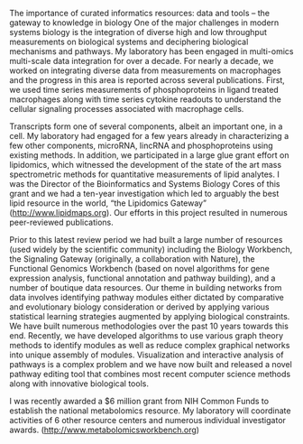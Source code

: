 The importance of curated informatics resources: data and tools – the gateway to knowledge in biology
One of the major challenges in modern systems biology is the integration of diverse high and low throughput measurements on biological systems and deciphering biological mechanisms and pathways. My laboratory has been engaged in multi-omics multi-scale data integration for over a decade. For nearly a decade, we worked on integrating diverse data from measurements on macrophages and the progress in this area is reported across several publications. First, we used time series measurements of phosphoproteins in ligand treated macrophages along with time series cytokine readouts to understand the cellular signaling processes associated with macrophage cells. 

Transcripts form one of several components, albeit an important one, in a cell. My laboratory had engaged for a few years already in characterizing a few other components, microRNA, lincRNA and phosphoproteins using existing methods. In addition, we participated in a large glue grant effort on lipidomics, which witnessed the development of the state of the art mass spectrometric methods for quantitative measurements of lipid analytes. I was the Director of the Bioinformatics and Systems Biology Cores of this grant and we had a ten-year investigation which led to arguably the best lipid resource in the world, “the Lipidomics Gateway” (http://www.lipidmaps.org). Our efforts in this project resulted in numerous peer-reviewed publications.

Prior to this latest review period we had built a large number of resources (used widely by the scientific community) including the Biology Workbench, the Signaling Gateway (originally, a collaboration with Nature), the Functional Genomics Workbench (based on novel algorithms for gene expression analysis, functional annotation and pathway building), and a number of boutique data resources. Our theme in building networks from data involves identifying pathway modules either dictated by comparative and evolutionary biology consideration or derived by applying various statistical learning strategies augmented by applying biological constraints. We have built numerous methodologies over the past 10 years towards this end. Recently, we have developed algorithms to use various graph theory methods to identify modules as well as reduce complex graphical networks into unique assembly of modules. Visualization and interactive analysis of pathways is a complex problem and we have now built and released a novel pathway editing tool that combines most recent computer science methods along with innovative biological tools.

I was recently awarded a $6 million grant from NIH Common Funds to establish the national metabolomics resource. My laboratory will coordinate activities of 6 other resource centers and numerous individual investigator awards. (http://www.metabolomicsworkbench.org)